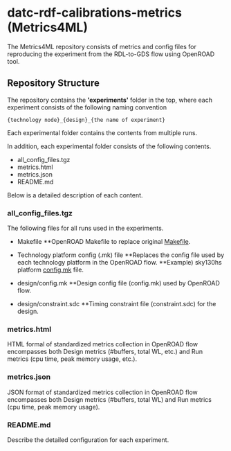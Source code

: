 # datc-rdf-calibrations-metrics (Metrics4ML)
The Metrics4ML repository consists of metrics and config files for reproducing the experiment from the RDL-to-GDS flow using OpenROAD tool.

## Repository Structure
The repository contains the **'experiments'** folder in the top, where each experiment consists of the following naming convention
```
{technology node}_{design}_{the name of experiment}
```
Each experimental folder contains the contents from multiple runs.

In addition, each experimental folder consists of the following contents.
* all_config_files.tgz
* metrics.html
* metrics.json
* README.md

Below is a detailed description of each content.
### all_config_files.tgz
The following files for all runs used in the experiments.
* Makefile
**OpenROAD Makefile to replace original [Makefile](https://github.com/The-OpenROAD-Project/OpenROAD-flow-scripts/blob/master/flow/Makefile).

* Technology platform config (.mk) file
**Replaces the config file used by each technology platform in the OpenROAD flow.
**Example) sky130hs platform [config.mk](https://github.com/The-OpenROAD-Project/OpenROAD-flow-scripts/blob/master/flow/platforms/sky130hs/config.mk) file.

* design/config.mk
**Design config file (config.mk) used by OpenROAD flow.

* design/constraint.sdc
**Timing constraint file (constraint.sdc) for the design.

### metrics.html
HTML formal of standardized metrics collection in OpenROAD flow encompasses both Design metrics (#buffers, total WL, etc.) and Run metrics (cpu time, peak memory usage, etc.).

### metrics.json
JSON format of standardized metrics collection in OpenROAD flow encompasses both Design metrics (#buffers, total WL) and Run metrics (cpu time, peak memory usage).

### README.md
Describe the detailed configuration for each experiment.



